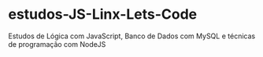 # estudos-JS-Linx-Lets-Code
Estudos de Lógica com JavaScript, Banco de Dados com MySQL e técnicas de programação com NodeJS
